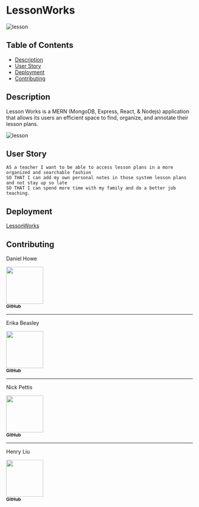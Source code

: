 # LessonWorks

![lesson](https://user-images.githubusercontent.com/65740432/100022558-63b1f380-2db1-11eb-85e6-a850ea73c29d.PNG)

## Table of Contents
- [Description](#description)
- [User Story](#user-story)
- [Deployment](#deployment)
- [Contributing](#contributing)

## Description

Lesson Works is a MERN (MongoDB, Express, React, & Nodejs) application that allows its users an efficient space to find, organize, and annotate their lesson plans.

![lesson](https://user-images.githubusercontent.com/65740432/100022558-63b1f380-2db1-11eb-85e6-a850ea73c29d.PNG)


## User Story
```
AS a teacher I want to be able to access lesson plans in a more organized and searchable fashion
SO THAT I can add my own personal notes in those system lesson plans and not stay up so late
SO THAT I can spend more time with my family and do a better job teaching.  
```

## Deployment

[LessonWorks](https://lessonworks.herokuapp.com/)

## Contributing

Daniel Howe

[<img src="https://avatars2.githubusercontent.com/u/64825652?s=460&v=4" width="100px;"/><br /><sub><b>GitHub</b></sub>](https://github.com/easyacres)<br />

-----

Erika Beasley

[<img src="https://avatars0.githubusercontent.com/u/65298769?s=400&v=4" width="100px;"/><br /><sub><b>GitHub</b></sub>](https://github.com/erikabeasley)<br />

-----

Nick Pettis

[<img src="https://avatars3.githubusercontent.com/u/65740432?s=400&u=cbc4dfe00d36a694ef79deeab5d06aa877035a70&v=4" width="100px;"/><br /><sub><b>GitHub</b></sub>](https://github.com/pettisnick)<br />

-----

Henry Liu

[<img src="https://avatars1.githubusercontent.com/u/65514938?s=460&u=6aed757ff7dc46aa6f1ef504d6cce7d40f261db0&v=4" width="100px;"/><br /><sub><b>GitHub</b></sub>](https://github.com/hl748)<br />
